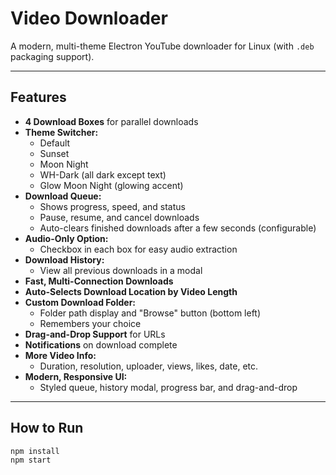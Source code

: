 # Video Downloader

A modern, multi-theme Electron YouTube downloader for Linux (with `.deb` packaging support).

---

## Features

- **4 Download Boxes** for parallel downloads
- **Theme Switcher:**  
  - Default  
  - Sunset  
  - Moon Night  
  - WH-Dark (all dark except text)  
  - Glow Moon Night (glowing accent)
- **Download Queue:**  
  - Shows progress, speed, and status  
  - Pause, resume, and cancel downloads  
  - Auto-clears finished downloads after a few seconds (configurable)
- **Audio-Only Option:**  
  - Checkbox in each box for easy audio extraction
- **Download History:**  
  - View all previous downloads in a modal
- **Fast, Multi-Connection Downloads**
- **Auto-Selects Download Location by Video Length**
- **Custom Download Folder:**  
  - Folder path display and "Browse" button (bottom left)  
  - Remembers your choice
- **Drag-and-Drop Support** for URLs
- **Notifications** on download complete
- **More Video Info:**  
  - Duration, resolution, uploader, views, likes, date, etc.
- **Modern, Responsive UI:**  
  - Styled queue, history modal, progress bar, and drag-and-drop

---

## How to Run

```bash
npm install
npm start
